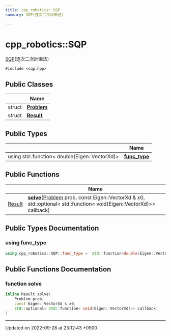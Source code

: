 ```yaml
---
title: cpp_robotics::SQP
summary: SQP(逐次二次計画法) 

---
```


# cpp_robotics::SQP



[SQP]()(逐次二次計画法) 


`#include <sqp.hpp>`

## Public Classes

|                | Name           |
| -------------- | -------------- |
| struct | **[Problem](/cpp_robotics/doxybook/Classes/structcpp__robotics_1_1SQP_1_1Problem/)**  |
| struct | **[Result](/cpp_robotics/doxybook/Classes/structcpp__robotics_1_1SQP_1_1Result/)**  |

## Public Types

|                | Name           |
| -------------- | -------------- |
| using std::function< double(Eigen::VectorXd)> | **[func_type](/cpp_robotics/doxybook/Classes/classcpp__robotics_1_1SQP/#using-func-type)**  |

## Public Functions

|                | Name           |
| -------------- | -------------- |
| [Result](/cpp_robotics/doxybook/Classes/structcpp__robotics_1_1SQP_1_1Result/) | **[solve](/cpp_robotics/doxybook/Classes/classcpp__robotics_1_1SQP/#function-solve)**([Problem](/cpp_robotics/doxybook/Classes/structcpp__robotics_1_1SQP_1_1Problem/) prob, const Eigen::VectorXd & x0, std::optional< std::function< void(Eigen::VectorXd)>> callback) |

## Public Types Documentation

### using func_type

```cpp
using cpp_robotics::SQP::func_type =  std::function<double(Eigen::VectorXd)>;
```


## Public Functions Documentation

### function solve

```cpp
inline Result solve(
    Problem prob,
    const Eigen::VectorXd & x0,
    std::optional< std::function< void(Eigen::VectorXd)>> callback
)
```


-------------------------------

Updated on 2022-09-28 at 23:12:43 +0900